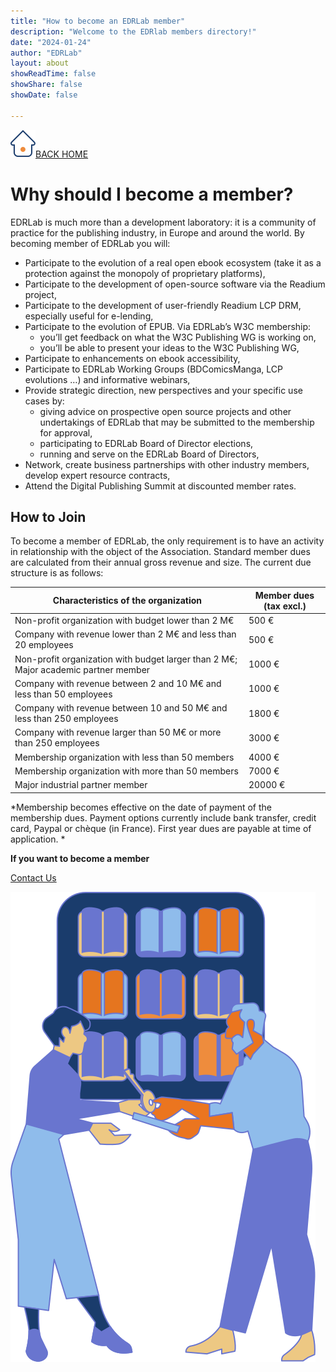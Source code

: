 ```yaml
---
title: "How to become an EDRLab member"
description: "Welcome to the EDRlab members directory!"
date: "2024-01-24"
author: "EDRLab"
layout: about
showReadTime: false
showShare: false
showDate: false

---
```


<a href="/members/" class="backhome_link"><img src="../images/EDRLAB_ICONE-HOME.svg" aria-hidden class="backhome_icon" />BACK HOME</a>

# Why should I become a member? 

EDRLab is much more than a development laboratory: it is a community of practice for the publishing industry, in Europe and around the world. By becoming member of EDRLab you will:

* Participate to the evolution of a real open ebook ecosystem (take it as a protection against the monopoly of proprietary platforms),
* Participate to the development of open-source software via the Readium project,
* Participate to the development of user-friendly Readium LCP DRM, especially useful for e-lending,
* Participate to the evolution of EPUB. Via EDRLab’s W3C membership:
    * you’ll get feedback on what the W3C Publishing WG is working on,
    * you’ll be able to present your ideas to the W3C Publishing WG,
* Participate to enhancements on ebook accessibility,
* Participate to EDRLab Working Groups (BDComicsManga, LCP evolutions …) and informative webinars,
* Provide strategic direction, new perspectives and your specific use cases by:
    * giving advice on prospective open source projects and other undertakings of EDRLab that may be submitted to the membership for approval,
    * participating to EDRLab Board of Director elections,
    * running and serve on the EDRLab Board of Directors,
* Network, create business partnerships with other industry members, develop expert resource contracts,
* Attend the Digital Publishing Summit at discounted member rates.

## How to Join

To become a member of EDRLab, the only requirement is to have an activity in relationship with the object of the Association. 
Standard member dues are calculated from their annual gross revenue and size. The current due structure is as follows:

|Characteristics of the organization|Member dues (tax excl.)|
|---|---|
|Non-profit organization with budget lower than 2 M€|500 €|
|Company with revenue lower than 2 M€ and less than 20 employees|500 €|
|Non-profit organization with budget larger than 2 M€; Major academic partner member|1000 €|
|Company with revenue between 2 and 10 M€ and less than 50 employees|1000 €|
|Company with revenue between 10 and 50 M€ and less than 250 employees|1800 €|
|Company with revenue larger than 50 M€ or more than 250 employees|3000 €|
|Membership organization with less than 50 members|4000 €|
|Membership organization with more than 50 members|7000 €|
|Major industrial partner member|20000 €|

<div class="become_member_container">

<div>

*Membership becomes effective on the date of payment of the membership dues. Payment options currently include bank transfer, credit card, Paypal or chèque (in France). First year dues are payable at time of application.
*

<strong>If you want to become a member</strong>

<a href="https://www.edrlab.org/contact/" class="become_member">Contact Us</a>

</div>

<img src="../images/EDRLAB_ICONE-ILLU-MIXTE.svg" aria-hidden class="illustration_home" />

</div>

<!-- ### Online payment
EDRLab members can pay their due online via a Credit Card (we are using Stripe).

[EDRLab Online Payment](https://www.edrlab.org/shop/) -->


